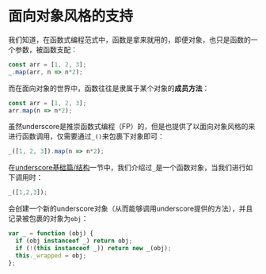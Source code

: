 面向对象风格的支持
==================

我们知道，在函数式编程范式中，函数是拿来就用的，即便对象，也只是函数的一个参数，被函数支配：

```js
const arr = [1, 2, 3];
_.map(arr, n => n*2);
```

而在面向对象的世界中，函数往往是隶属于某个对象的**成员方法**：

```js
const arr = [1, 2, 3];
arr.map(n => n*2);
```

虽然underscore是推崇函数式编程（FP）的，但是也提供了以面向对象风格的来进行函数调用，仅需要通过`_()`来包裹下对象即可：

```js
_([1, 2, 3]).map(n => n*2);
```

在[underscore基础篇/结构](../base/结构.html)一节中，我们介绍过`_`是一个函数对象，当我们进行如下调用时：

```js
_([1,2,3]);
```

会创建一个新的underscore对象（从而能够调用underscore提供的方法），并且记录被包裹的对象为`obj`：

```js
var _ = function (obj) {
  if (obj instanceof _) return obj;
  if (!(this instanceof _)) return new _(obj);
  this._wrapped = obj;
};
```

